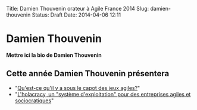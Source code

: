 Title: Damien Thouvenin orateur à Agile France 2014 
Slug: damien-thouvenin
Status: Draft
Date: 2014-04-06 12:11

# Damien Thouvenin

**Mettre ici la bio de Damien Thouvenin**
## Cette année Damien Thouvenin présentera

* "[Qu'est-ce qu'il y a sous le capot des jeux agiles?](../sessions/qu-est-ce-qu-il-y-a-sous-le-capot-des-jeux-agiles.html)"
* "[L'holacracy, un "système d'exploitation" pour des entreprises agiles et sociocratiques](../sessions/l-holacracy-un-systeme-d-exploitation-pour-des-entreprises-agiles-et-sociocratiques.html)"


